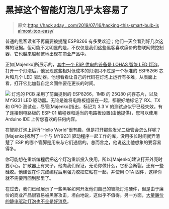 # 黑掉这个智能灯泡几乎太容易了

> 原文:[https://hack aday . com/2019/07/16/hacking-this-smart-bulb-is almost-too-easy/](https://hackaday.com/2019/07/16/hacking-this-smart-bulb-is-almost-too-easy/)

普通的黑客读者不再需要被提醒 ESP8266 有多受欢迎；他们一天会看到好几次这样的证据。但可能不太明显的是，不仅仅是我们这些黑客喜欢廉价的物联网微控制器，它也越来越频繁地出现在商业产品中。

正如[Majenko]所展示的，[其中一个 ESP 供电的设备是 LOHAS 智能 LED 灯泡](https://majenko.co.uk/blog/more-esp8266-hacking-lohas-led)。打开一个灯泡后，他发现这些相对低成本的灯泡只不过是一个标准的 ESP8266 芯片和几个 LED 驱动器。他想看看让自己的代码在灯泡上运行有多难，从表面上看，打开它比加载自定义固件要花更长的时间。

[![](../Images/2ac06678c68f9c9cc602de944fef1634.png)](https://hackaday.com/wp-content/uploads/2019/07/lohas_detail.jpg) 灯泡的 PCB 采用了前面提到的 ESP8266，1MB 的 25Q80 闪存芯片，以及 MY9231 LED 驱动器。无论是谁将电路板组装在一起，都很好地标记了 RX、TX 和 GPIO 测试点，尽管[Majenko]指出，标记为 3.3 V 的测试点似乎已经失效。有了连接到电路板的 ESP-01 编程器和适当的电路板设置(由他提供)，您可以使用 Arduino IDE 上传您喜欢的任何内容。

在智能灯泡上运行“Hello World”很有趣，但是打开那些发光二极管会怎么样呢？[Majenko]找到了一个与 MY9231 驱动程序一起工作的库，没用多长时间就弄清楚了 ESP 的哪个管脚是用来与它们通信的。总而言之，他说这比他想象的要容易得多。

你可能想在重新编程后把这个灯泡重新投入使用，所以[Majenko]建议打开外壳时要小心。扩散器上有夹子，他向我们保证，无论你做什么，它都会断裂，还有一些硅胶。他建议在你完成编程后用强力胶把它粘在一起，并使用 OTA 固件，这样你就不需要再回到那里了。

在过去，我们已经展示了一些黑客如何开发他们自己的智能灯泡硬件，但是由于廉价的商业产品很容易被黑客攻击，坦白地说，这似乎不值得。另一方面，[大量廉价的静电驱动灯泡也不全是好消息](https://hackaday.com/2019/01/29/dont-toss-that-bulb-it-knows-your-password/)。